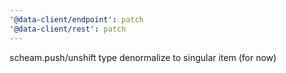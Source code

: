 ```yaml
---
'@data-client/endpoint': patch
'@data-client/rest': patch
---
```


scheam.push/unshift type denormalize to singular item (for now)
